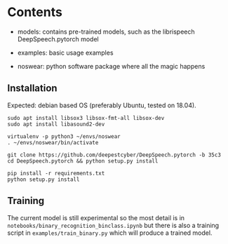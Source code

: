 # Contents

- models: contains pre-trained models, such as the librispeech
  	      DeepSpeech.pytorch model

- examples: basic usage examples

- noswear: python software package where all the magic happens


## Installation

Expected: debian based OS (preferably Ubuntu, tested on 18.04).

	sudo apt install libsox3 libsox-fmt-all libsox-dev
	sudo apt install libasound2-dev

	virtualenv -p python3 ~/envs/noswear
	. ~/envs/noswear/bin/activate

	git clone https://github.com/deepestcyber/DeepSpeech.pytorch -b 35c3
	cd DeepSpeech.pytorch && python setup.py install

	pip install -r requirements.txt
	python setup.py install


## Training

The current model is still experimental so the most detail is
in `notebooks/binary_recognition_binclass.ipynb` but there is
also a training script in `examples/train_binary.py` which
will produce a trained model.
